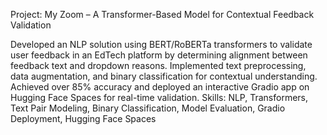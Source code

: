 Project: My Zoom – A Transformer-Based Model for Contextual Feedback Validation

Developed an NLP solution using BERT/RoBERTa transformers to validate user feedback in an EdTech platform by determining alignment between feedback text and dropdown reasons.
Implemented text preprocessing, data augmentation, and binary classification for contextual understanding.
Achieved over 85% accuracy and deployed an interactive Gradio app on Hugging Face Spaces for real-time validation.
Skills: NLP, Transformers, Text Pair Modeling, Binary Classification, Model Evaluation, Gradio Deployment, Hugging Face Spaces
